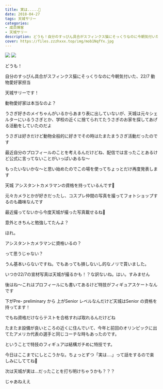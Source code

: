 ```yaml
---
title: 実は.....📸
date: 2018-04-27
tags: 天城サリー
categories: 
- 成员博客
- 天城サリー
description: どうも！自分のすっぴん具合がスフィンクス猫にそっくりなのに今朝気付いた、22/7 動物愛好家担当天城サリーです！動物愛好家は本当なのよ？うさぎ好きのメイちゃんがいるからあまり表に出していないが、天城は元...
cover: https://files.zzzhxxx.top/img/mob1NqfYx.jpg 
---
```

![](https://files.zzzhxxx.top/img/mob1NqfYx.jpg)
![](https://files.zzzhxxx.top/img/mobdQQXpv.jpg)

どうも！




自分のすっぴん具合がスフィンクス猫にそっくりなのに今朝気付いた、22/7 動物愛好家担当




天城サリーです！




動物愛好家は本当なのよ？




うさぎ好きのメイちゃんがいるからあまり表に出していないが、天城は元々シェルターにいるうさぎとか、学校の近くに捨てられてたうさぎのお家を探してあげる活動をしていたのだよ




うさぎは好きだけど動物全般的に好きでその時はたまたまうさぎ活動だったのです




最近自分のプロフィールのことを考えるんだけどね、配信では言ったことあるけど公式に言ってないことがいっぱいあるな〜




もったいないかな〜と思い始めたのでこの場を使ってちょっとだけ再度発表します




天城 アシスタントカメラマンの資格を持っているんです🎥




元々カメラとかが好きだったし、コスプレ仲間の写真を撮ってフォトショップするのも趣味なんです




最近撮ってないから今度天城が撮った写真載せるね🤳




意外ときちんと勉強してたんよ？




ほれ。



アシスタントカメラマンに資格いるの？




って思うじゃない？




うん基本いらないですね。でもあっても損しないし的なノリで貰いました。




いつか22/7の宣材写真は天城が撮るかも！？な訳ないね。はい。すみません




後はね〜これはプロフィールにも書いてあるけど特技がフィギュアスケートなんです




下がPre- preliminary から 上がSenior レベルなんだけど天城はSenior の資格を持ってます！




でもね資格だけならテストを合格すれば取れるんだけどね




たまたま設備が良いところの近くに住んでいて、今年と前回のオリンピックに出てたアメリカ代表の選手と同じコーチな時もあったのです。




ということで特技のフィギュアは結構ガチめに特技です。










今日はここまでにしとこうかな。ちょっとずつ「実は....」って話をするので楽しみにしててね🎈




次は天城が実は...だったことを打ち明けちゃうかも？？？ 




じゃあねええ







































